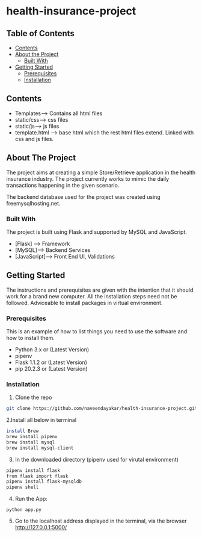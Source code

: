 # health-insurance-project


<!-- TABLE OF CONTENTS -->
## Table of Contents
* [Contents](#Contents)
* [About the Project](#about-the-project)
  * [Built With](#built-with)
* [Getting Started](#getting-started)
  * [Prerequisites](#prerequisites)
  * [Installation](#installation)

<!-- Contents-->
## Contents
* Templates--> Contains all html files
* static/css--> css files
* static/js--> js files
* template.html --> base html which the rest html files extend. Linked with css and js files.

<!-- ABOUT THE PROJECT -->
## About The Project


The project aims at creating a simple Store/Retrieve application in the health insurance industry.
The project currently works to mimic the daily transactions happening in the given scenario.

The backend database used for the project was created using freemysqlhosting.net.


### Built With
The project is built using Flask and supported by MySQL and JavaScript.
* [Flask] --> Framework
* [MySQL]--> Backend Services
* [JavaScript]--> Front End UI, Validations

<!-- GETTING STARTED -->
## Getting Started

The instructions and prerequisites are given with the intention that it should work for a brand new computer.
All the installation steps need not be followed. Adviceable to install packages in virtual environment.

### Prerequisites

This is an example of how to list things you need to use the software and how to install them.
* Python 3.x or (Latest Version)
* pipenv
* Flask 1.1.2 or (Latest Version)
* pip 20.2.3 or (Latest Version)

### Installation


1. Clone the repo
```sh
git clone https://github.com/naveendayakar/health-insurance-project.git
```
2.Install all below in terminal
```sh
install Brew
brew install pipenv
brew install mysql
brew install mysql-client
```

3. In the downloaded directory (pipenv used for virutal environment)
```sh
pipenv install flask
from flask import flask
pipenv install flask-mysqldb
pipenv shell
```
4. Run the App:
```JS
python app.py
```
5. Go to the localhost address displayed in the terminal, via the browser
 http://127.0.0.1:5000/
